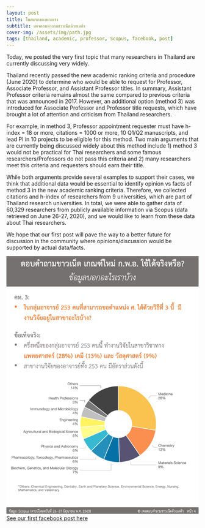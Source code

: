 ```yaml
---
layout: post
title: โพสแรกของพวกเรา
subtitle: เพจตอบคำถามชาวเน็ตด้วยเดต้า
cover-img: /assets/img/path.jpg
tags: [thailand, academic, professor, Scopus, facebook, post]
---
```


Today, we posted the very first topic that many researchers in Thailand are currently discussing very widely. 

Thailand recently passed the new academic ranking criteria and procedure (June 2020) to determine who would be able to request for Professor, Associate Professor, and Assistant Professor titles. In summary, Assistant Professor criteria remains almost the same compared to previous criteria that was announced in 2017. However, an additional option (method 3) was introduced for Associate Professor and Professor title requests, which have brought a lot of attention and criticism from Thailand researchers. 

For example, in method 3, Professor appointment requester must have h-index = 18 or more, citations = 1000 or more, 10 Q1/Q2 manuscripts, and lead PI in 10 projects to be eligible for this method. Two main arguments that are currently being discussed widely about this method include 1) method 3 would not be practical for Thai researchers and some famous researchers/Professors do not pass this criteria and 2) many researchers meet this criteria and requesters should earn their title. 

While both arguments provide several examples to support their cases, we think that additional data would be essential to identify opinion vs facts of method 3 in the new academic ranking criteria. Therefore, we collected citations and h-index of researchers from 9 universities, which are part of Thailand research universities. In total, we were able to gather data of 60,329 researchers from publicly available information via Scopus (data retrieved on June 26-27, 2020), and we would like to learn from these data about Thai researchers.

We hope that our first post will pave the way to a better future for discussion in the community where opinions/discussion would be supported by actual data/facts.

![Our first facebook post](../assets/img/FirstPost.png)
[See our first facebook post here](https://www.facebook.com/ตอบคำถามชาวเน็ตด้วยเดต้า-109244777513155/?view_public_for=109244777513155)

